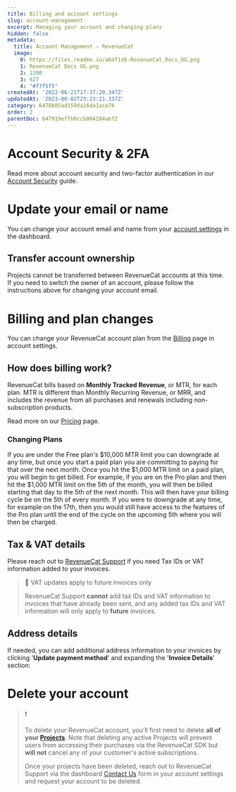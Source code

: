```yaml
---
title: Billing and account settings
slug: account-management
excerpt: Managing your account and changing plans
hidden: false
metadata:
  title: Account Management – RevenueCat
  image:
    0: https://files.readme.io/a6df1d6-RevenueCat_Docs_OG.png
    1: RevenueCat Docs OG.png
    2: 1200
    3: 627
    4: "#f7f5f5"
createdAt: '2022-06-21T17:37:20.347Z'
updatedAt: '2023-06-02T23:23:21.337Z'
category: 6478b85ad159da16da1ace76
order: 2
parentDoc: 647919effb0ccb004204abf2
---
```

# Account Security & 2FA

Read more about account security and two-factor authentication in our [Account Security](doc:security) guide.

# Update your email or name

You can change your account email and name from your [account settings](https://app.revenuecat.com/settings/account) in the dashboard.

## Transfer account ownership

Projects cannot be transferred between RevenueCat accounts at this time. If you need to switch the owner of an account, please follow the instructions above for changing your account email.

# Billing and plan changes

You can change your RevenueCat account plan from the [Billing](https://app.revenuecat.com/settings/billing) page in account settings. 

## How does billing work?

RevenueCat bills based on **Monthly Tracked Revenue**, or MTR, for each plan. MTR is different than Monthly Recurring Revenue, or MRR, and includes the revenue from all purchases and renewals including non-subscription products. 

Read more on our [Pricing](https://www.revenuecat.com/pricing) page.

### Changing Plans

If you are under the Free plan's $10,000 MTR limit you can downgrade at any time, but once you start a paid plan you are committing to paying for that over the next month. Once you hit the $1,000 MTR limit on a paid plan, you will begin to get billed. For example, if you are on the Pro plan and then hit the $1,000 MTR limit on the 5th of the month, you will then be billed starting that day to the 5th of the next month. This will then have your billing cycle be on the 5th of every month. If you were to downgrade at any time, for example on the 17th, then you would still have access to the features of the Pro plan until the end of the cycle on the upcoming 5th where you will then be charged.

## Tax & VAT details

Please reach out to [RevenueCat Support](https://app.revenuecat.com/settings/support) if you need Tax IDs or VAT information added to your invoices. 

> 📘 VAT updates apply to future invoices only
> 
> RevenueCat Support **cannot** add tax IDs and VAT information to invoices that have already been sent, and any added tax IDs and VAT information will only apply to **future** invoices.

## Address details

If needed, you can add additional address information to your invoices by clicking '**Update payment method**' and expanding the '**Invoice Details**' section: 

# Delete your account

> ❗️ 
> 
> To delete your RevenueCat account, you'll first need to delete **all of your [Projects](doc:projects)**. Note that deleting any active Projects will prevent users from accessing their purchases via the RevenueCat SDK but **will not** cancel any of your customer's active subscriptions.
> 
> Once your projects have been deleted, reach out to RevenueCat Support via the dashboard [Contact Us](https://app.revenuecat.com/settings/support) form in your account settings and request your account to be deleted.